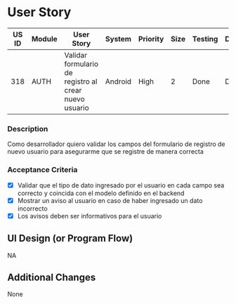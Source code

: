 # User Story

| US ID | Module | User Story                                                                  | System  | Priority | Size | Testing | Documentation |
| ----- | ------ | --------------------------------------------------------------------------- | ------- | -------- | ---- | ------- | ------------- |
| 318   | AUTH   | Validar formulario de registro al crear nuevo usuario  | Android | High     | 2    | Done    | Done          |

### Description

Como desarrollador quiero validar los campos del formulario de registro de nuevo usuario para asegurarme que se registre de manera correcta

### Acceptance Criteria

- [x] Validar que el tipo de dato ingresado por el usuario en cada campo sea correcto y coincida con el modelo definido en el backend
- [x] Mostrar un aviso al usuario en caso de haber ingresado un dato incorrecto
- [x] Los avisos deben ser informativos para el usuario

## UI Design (or Program Flow)

NA

## Additional Changes

None
